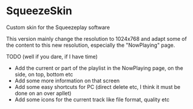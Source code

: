 SqueezeSkin
===========

Custom skin for the Squeezeplay software

This version mainly change the resolution to 1024x768 and adapt some of the content to this new resolution, especially the "NowPlaying" page.


TODO (well if you dare, if I have time)

 - Add the current or part of the playlist in the NowPlaying page, on the side, on top, bottom etc
 - Add some more information on that screen
 - Add some easy shortcuts for PC (direct delete etc, I think it must be done on an over apllet)
 - Add some icons for the current track like file format, quality etc


